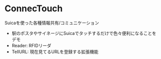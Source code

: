 <h1>ConnecTouch</h1>

Suicaを使った各種情報共有/コミュニケーション

<ul>
  <li>駅のポスタやサイネージにSuicaでタッチするだけで色々便利になることをデモ</li>
  <li>Reader: RFIDリーダ</li>
  <li>TellURL: 現在見てるURLを登録する拡張機能</li>
</ul>
